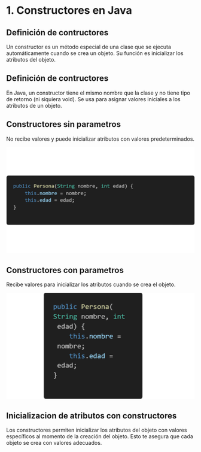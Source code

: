 #  1. **Constructores en Java**

## **Definición de contructores**

Un constructor es un método especial de una clase que se ejecuta automáticamente cuando se crea un objeto. Su función es inicializar los atributos del objeto.


## **Definición de contructores**

En Java, un constructor tiene el mismo nombre que la clase y no tiene tipo de retorno (ni siquiera void). Se usa para asignar valores iniciales a los atributos de un objeto.

## **Constructores sin parametros**

No recibe valores y puede inicializar atributos con valores predeterminados.

![Codigo](/Apuntes/Imagenes/ConstructorSinParametros.png)


## **Constructores con parametros**

Recibe valores para inicializar los atributos cuando se crea el objeto.

![Codigo](/Apuntes/Imagenes/ConstructorConParametros.png)

## **Inicializacion de atributos con constructores**
Los constructores permiten inicializar los atributos del objeto con valores específicos al momento de la creación del objeto. Esto te asegura que cada objeto se crea con valores adecuados.